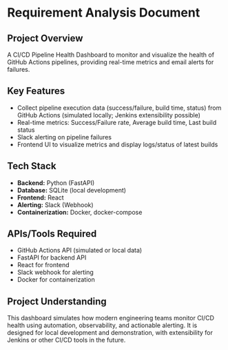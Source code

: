 # Requirement Analysis Document

## Project Overview
A CI/CD Pipeline Health Dashboard to monitor and visualize the health of GitHub Actions pipelines, providing real-time metrics and email alerts for failures.

## Key Features
- Collect pipeline execution data (success/failure, build time, status) from GitHub Actions (simulated locally; Jenkins extensibility possible)
- Real-time metrics: Success/Failure rate, Average build time, Last build status
- Slack alerting on pipeline failures
- Frontend UI to visualize metrics and display logs/status of latest builds

## Tech Stack
- **Backend:** Python (FastAPI)
- **Database:** SQLite (local development)
- **Frontend:** React
- **Alerting:** Slack (Webhook)
- **Containerization:** Docker, docker-compose

## APIs/Tools Required
- GitHub Actions API (simulated or local data)
- FastAPI for backend API
- React for frontend
- Slack webhook for alerting
- Docker for containerization

## Project Understanding
This dashboard simulates how modern engineering teams monitor CI/CD health using automation, observability, and actionable alerting. It is designed for local development and demonstration, with extensibility for Jenkins or other CI/CD tools in the future.